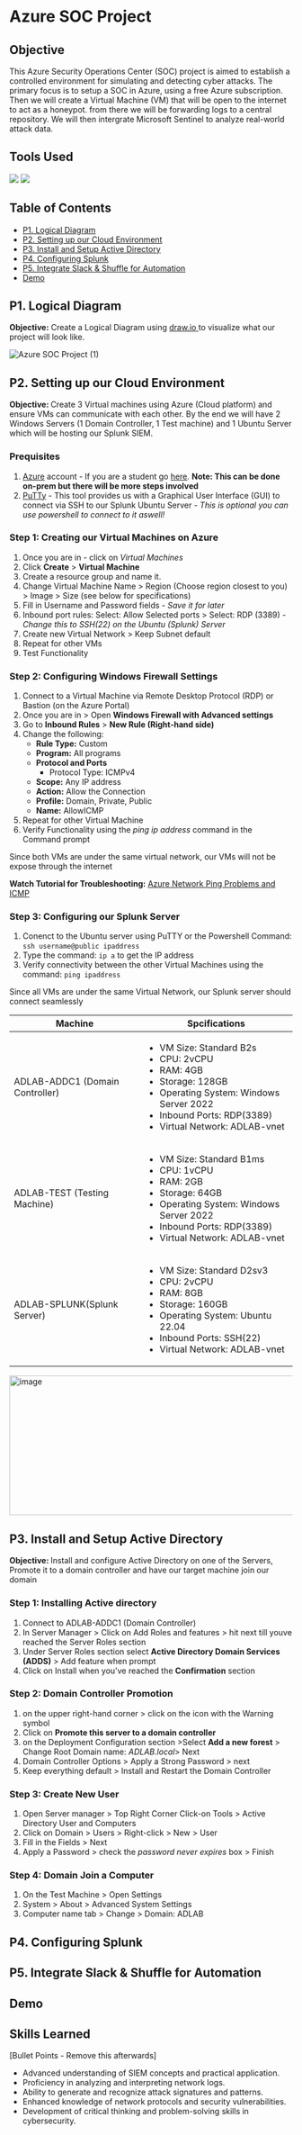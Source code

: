# Azure SOC Project

## Objective
This Azure Security Operations Center (SOC) project is aimed to establish a controlled environment for simulating and detecting cyber attacks. The primary focus is to setup a SOC in Azure, using a free Azure subscription. Then we will create a Virtual Machine (VM) that will be open to the internet to act as a honeypot. from there we will be forwarding logs to a central repository. We will then intergrate Microsoft Sentinel to analyze real-world attack data.



## Tools Used
<p>

  <img src="https://img.shields.io/badge/-Microsoft%20Sentinel-5C2D91?style=for-the-badge&logo=microsoft&logoColor=white"/>
  <img src="https://img.shields.io/badge/-Azure-0078D4?&style=for-the-badge&logo=Microsoft%20Azure&logoColor=white" />


</p>

## Table of Contents
- <a href="https://github.com/jonasm2-cs/Active-Directory-Project/blob/main/README.md#p1-logical-diagram">P1. Logical Diagram</a>
- <a href="https://github.com/jonasm2-cs/Active-Directory-Project/blob/main/README.md#p2-setting-up-our-cloud-environment">P2. Setting up our Cloud Environment</a>
- <a href="https://github.com/jonasm2-cs/Active-Directory-Project/blob/main/README.md#p3-install-and-setup-active-directory">P3. Install and Setup Active Directory</a>
- <a href="https://github.com/jonasm2-cs/Active-Directory-Project/blob/main/README.md#p4-configuring-splunk">P4. Configuring Splunk</a>
- <a href="https://github.com/jonasm2-cs/Active-Directory-Project/blob/main/README.md#p5-integrate-slack--shuffle-for-automation">P5. Integrate Slack & Shuffle for Automation</a>
- <a href="https://google.com">Demo</a>



## P1. Logical Diagram
<p><b>Objective:</b> Create a Logical Diagram using <a href ="https://app.diagrams.net/">draw.io </a> to visualize what our project will look like.</p>

![Azure SOC Project (1)](https://github.com/user-attachments/assets/c8c21cb3-d117-4d3c-9977-80833ac86446)


## P2. Setting up our Cloud Environment
<p><b>Objective: </b> Create 3 Virtual machines using Azure (Cloud platform) and ensure VMs can communicate with each other. By the end we will have 2 Windows Servers (1 Domain Controller, 1 Test machine) and 1 Ubuntu Server which will be hosting our Splunk SIEM.</p>

### Prequisites
1. [Azure](https://azure.microsoft.com/en-ca/pricing/purchase-options/azure-account) account - If you are a student go [here](https://azure.microsoft.com/en-us/free/students). <strong>Note: This can be done on-prem but there will be more steps involved</strong>
2. [PuTTy](https://www.chiark.greenend.org.uk/~sgtatham/putty/latest.html) - This tool provides us with a Graphical User Interface (GUI) to connect via SSH to our Splunk Ubuntu Server - *This is optional you can use powershell to connect to it aswell!*


### Step 1: Creating our Virtual Machines on Azure
1. Once you are in - click on *Virtual Machines*
2. Click **Create** > **Virtual Machine**
3. Create a resource group and name it.
4. Change Virtual Machine Name > Region (Choose region closest to you) > Image > Size (see below for specifications)
5. Fill in Username and Password fields - *Save it for later*
6. Inbound port rules: Select: Allow Selected ports > Select: RDP (3389) - *Change this to SSH(22) on the Ubuntu (Splunk) Server*
7. Create new Virtual Network > Keep Subnet default
8. Repeat for other VMs
9. Test Functionality

### Step 2: Configuring Windows Firewall Settings
1. Connect to a Virtual Machine via Remote Desktop Protocol (RDP) or Bastion (on the Azure Portal)
2. Once you are in > Open **Windows Firewall with Advanced settings**
3. Go to **Inbound Rules** > **New Rule (Right-hand side)**
4. Change the following:
    - **Rule Type:** Custom
    - **Program:** All programs
    - **Protocol and Ports**
      - Protocol Type: ICMPv4
    - **Scope:** Any IP address
    - **Action:** Allow the Connection
    - **Profile:** Domain, Private, Public
    - **Name:** AllowICMP
6. Repeat for other Virtual Machine
7. Verify Functionality using the *ping ip address* command in the Command prompt

Since both VMs are under the same virtual network, our VMs will not be expose through the internet

<b>Watch Tutorial for Troubleshooting:</b> <a href="https://www.youtube.com/watch?v=nNvD9IcdXLA&ab_channel=Dataverax"> Azure Network Ping Problems and ICMP </a>

### Step 3: Configuring our Splunk Server
1. Conenct to the Ubuntu server using PuTTY or the Powershell Command: ```ssh username@public ipaddress```
2. Type the command: ```ip a``` to get the IP address
3. Verify connectivity between the other Virtual Machines using the command: ```ping ipaddress```

Since all VMs are under the same Virtual Network, our Splunk server should connect seamlessly

| Machine | Spcifications |
|-------------------|--------------------|
| ADLAB-ADDC1 (Domain Controller) | <ul><li>VM Size: Standard B2s</li><li>CPU: 2vCPU</li><li>RAM: 4GB</li><li>Storage: 128GB</li><li>Operating System: Windows Server 2022</li><li>Inbound Ports: RDP(3389)</li><li>Virtual Network: ADLAB-vnet</li></ul> |
| ADLAB-TEST (Testing Machine)   | <ul><li>VM Size: Standard B1ms</li><li>CPU: 1vCPU</li><li>RAM: 2GB</li><li>Storage: 64GB</li><li>Operating System: Windows Server 2022</li><li>Inbound Ports: RDP(3389)</li><li>Virtual Network: ADLAB-vnet</li></ul> |
| ADLAB-SPLUNK(Splunk Server)     | <ul><li>VM Size: Standard D2sv3</li><li>CPU: 2vCPU</li><li>RAM: 8GB</li><li>Storage: 160GB</li><li>Operating System: Ubuntu 22.04</li><li>Inbound Ports: SSH(22)</li><li>Virtual Network: ADLAB-vnet</li></ul> |
<img width="693" height="248" alt="image" src="https://github.com/user-attachments/assets/62d974f7-558b-4db3-a8a3-70e8efa15112" />



## P3. Install and Setup Active Directory
<p><b>Objective: </b> Install and configure Active Directory on one of the Servers, Promote it to a domain controller and have our target machine join our domain </p>

### Step 1: Installing Active directory
1. Connect to ADLAB-ADDC1 (Domain Controller)
2. In Server Manager > Click on Add Roles and features > hit next till youve reached the Server Roles section
3. Under Server Roles section select **Active Directory Domain Services (ADDS)** > Add feature when prompt
4. Click on Install when you've reached the **Confirmation** section

### Step 2: Domain Controller Promotion
1. on the upper right-hand corner > click on  the icon with the Warning symbol
2. Click on **Promote this server to a domain controller**
3. on the Deployment Configuration section >Select **Add a new forest** > Change Root Domain name: *ADLAB.local*> Next
4. Domain Controller Options > Apply a Strong Password > next
5. Keep everything default > Install and Restart the Domain Controller

### Step 3: Create New User
1. Open Server manager > Top Right Corner Click-on Tools > Active Directory User and Computers
2. Click on Domain > Users > Right-click > New > User
3. Fill in the Fields > Next
4. Apply a Password > check the *password never expires* box > Finish

### Step 4: Domain Join a Computer
1. On the Test Machine > Open Settings
2. System > About > Advanced System Settings
3. Computer name tab > Change > Domain: ADLAB

## P4. Configuring Splunk 
## P5. Integrate Slack & Shuffle for Automation

## Demo

## Skills Learned
[Bullet Points - Remove this afterwards]

- Advanced understanding of SIEM concepts and practical application.
- Proficiency in analyzing and interpreting network logs.
- Ability to generate and recognize attack signatures and patterns.
- Enhanced knowledge of network protocols and security vulnerabilities.
- Development of critical thinking and problem-solving skills in cybersecurity.
